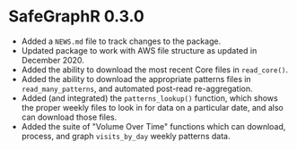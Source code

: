 # SafeGraphR 0.3.0

* Added a `NEWS.md` file to track changes to the package.
* Updated package to work with AWS file structure as updated in December 2020.
* Added the ability to download the most recent Core files in `read_core()`.
* Added the ability to download the appropriate patterns files in `read_many_patterns`, and automated post-read re-aggregation.
* Added (and integrated) the `patterns_lookup()` function, which shows the proper weekly files to look in for data on a particular date, and also can download those files.
* Added the suite of "Volume Over Time" functions which can download, process, and graph `visits_by_day` weekly patterns data.
